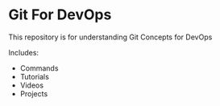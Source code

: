 # Git For DevOps


This repository is for understanding Git Concepts for DevOps

Includes:

- Commands
- Tutorials
- Videos
- Projects
